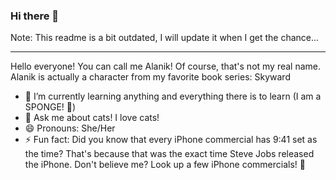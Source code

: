 ### Hi there 👋


Note: This readme is a bit outdated, I will update it when I get the chance...
<!--
**AlanikREDAWN/AlanikREDAWN** is a ✨ _special_ ✨ repository because its `README.md` (this file) appears on your GitHub profile.
-->

---
Hello everyone! You can call me Alanik! Of course, that's not my real name. Alanik is actually a character from my favorite book series: Skyward
<!-- (I'd prefer to keep that a secret). -->
<!-- I am totally new to GitHub and have no idea what any of these buttons do. (Though I really want to press them all for the fun of it 😅) -->

<!--- 🔭 I’m currently working on resisting the urge to press any and all the buttons on my screen  -->
- 🌱 I’m currently learning anything and everything there is to learn (I am a SPONGE! 🧽)
- 💬 Ask me about cats! I love cats!
- 😄 Pronouns: She/Her
- ⚡ Fun fact: Did you know that every iPhone commercial has 9:41 set as the time? That's because that was the exact time Steve Jobs released the iPhone. Don't believe me? Look up a few iPhone commercials! 📱

